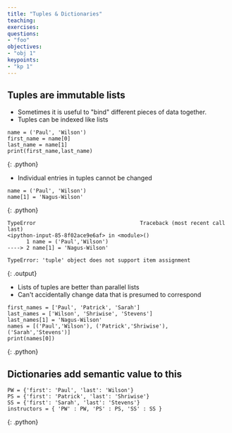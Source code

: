 ```yaml
---
title: "Tuples & Dictionaries"
teaching:
exercises:
questions:
- "foo"
objectives:
- "obj 1"
keypoints:
- "kp 1"
---
```

## Tuples are immutable lists

*   Sometimes it is useful to "bind" different pieces of data together.
*   Tuples can be indexed like lists

~~~
name = ('Paul', 'Wilson')
first_name = name[0]
last_name = name[1]
print(first_name,last_name)
~~~
{: .python}

*   Individual entries in tuples cannot be changed

~~~
name = ('Paul', 'Wilson')
name[1] = 'Nagus-Wilson'
~~~
{: .python}
~~~
TypeError                                 Traceback (most recent call last)
<ipython-input-85-8f02ace9e6af> in <module>()
      1 name = ('Paul','Wilson')
----> 2 name[1] = 'Nagus-Wilson'

TypeError: 'tuple' object does not support item assignment
~~~
{: .output}


*   Lists of tuples are better than parallel lists
*   Can't accidentally change data that is presumed to correspond

~~~
first_names = ['Paul', 'Patrick', 'Sarah']
last_names = ['Wilson', 'Shriwise', 'Stevens']
last_names[1] = 'Nagus-Wilson'
names = [('Paul','Wilson'), ('Patrick','Shriwise'), ('Sarah','Stevens')]
print(names[0])
~~~
{: .python}

## Dictionaries add semantic value to this

~~~
PW = {'first': 'Paul', 'last': 'Wilson'}
PS = {'first': 'Patrick', 'last': 'Shriwise'}
SS = {'first': 'Sarah', 'last': 'Stevens'}
instructors = { 'PW' : PW, 'PS' : PS, 'SS' : SS }
~~~
{: .python}

